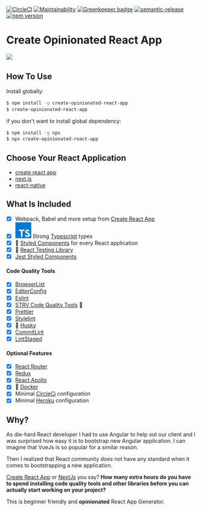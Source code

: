 [![CircleCI](https://circleci.com/gh/developer239/create-opinionated-react-app/tree/master.svg?style=svg)](https://circleci.com/gh/developer239/create-opinionated-react-app/tree/master)
[![Maintainability](https://api.codeclimate.com/v1/badges/ff9bf164310d6fdaa9ac/maintainability)](https://codeclimate.com/github/developer239/create-opinionated-react-app/maintainability)
[![Greenkeeper badge](https://badges.greenkeeper.io/developer239/create-opinionated-react-app.svg)](https://greenkeeper.io/)
[![semantic-release](https://img.shields.io/badge/%20%20%F0%9F%93%A6%F0%9F%9A%80-semantic--release-e10079.svg)](https://github.com/semantic-release/semantic-release)
[![npm version](http://img.shields.io/npm/v/create-opinionated-react-app.svg?style=flat)](https://npmjs.org/package/create-opinionated-react-app "View this project on npm")

# Create Opinionated React App

![](https://imgs.xkcd.com/comics/standards.png)

## How To Use

Install globally:

```bash
$ npm install -g create-opinionated-react-app
$ create-opinionated-react-app
```

if you don't want to install global dependency:

```bash
$ npm install -g npx
$ npx create-opinionated-react-app
```

## Choose Your React Application

- [create react app](https://github.com/facebook/create-react-app)
- [next.js](https://github.com/zeit/next.js)
- [react-native](https://github.com/facebook/react-native)

## What Is Included

- [x] Webpack, Babel and more setup from [Create React App](https://github.com/facebook/create-react-app)
- [x] ![TS](./typescript.svg?sanitize=true) Strong [Typescript](https://www.typescriptlang.org) types
- [x] 💅 [Styled Components](https://github.com/styled-components/styled-components) for every React application
- [x] 🐐 [React Testing Library](https://github.com/testing-library/react-testing-library)
- [x] [Jest Styled Components](https://github.com/styled-components/jest-styled-components)

#### Code Quality Tools

- [x] [BrowserList](https://github.com/browserslist/browserslist)
- [x] [EditorConfig](https://editorconfig.org/)
- [x] [Eslint](https://github.com/eslint/eslint)
- [x] [STRV Code Quality Tools](https://github.com/strvcom/code-quality-tools) 💪
- [x] [Prettier](https://prettier.io)
- [x] [Stylelint](https://stylelint.io/)
- [x] 🐶 [Husky](https://github.com/typicode/husky)
- [x] [CommitLint](https://github.com/conventional-changelog/commitlint)
- [x] [LintStaged](https://github.com/okonet/lint-staged)

#### Optional Features

- [x] [React Router](https://github.com/ReactTraining/react-router)
- [x] [Redux](https://github.com/reduxjs/redux)
- [x] [React Apollo](https://github.com/apollographql/react-apollo)
- [x] 🐳 [Docker](https://github.com/docker)
- [x] Minimal [CircleCi](https://circleci.com) configuration
- [x] Minimal [Heroku](https://heroku.com) configuration

## Why?

As die-hard React developer I had to use Angular to help out our client and I was surprised how easy it is to bootstrap new Angular application. I can imagine that VueJs is so popular for a similar reason.

Then I realized that React community does not have any standard when it comes to bootstrapping a new application.

[Create React App](https://github.com/facebook/create-react-app) or [NextJs](https://github.com/zeit/next.js/) you say? **How many extra hours do you have to spend installing code quality tools and other libraries before you can actually start working on your project?**

This is beginner friendly and **opinionated** React App Generator.
